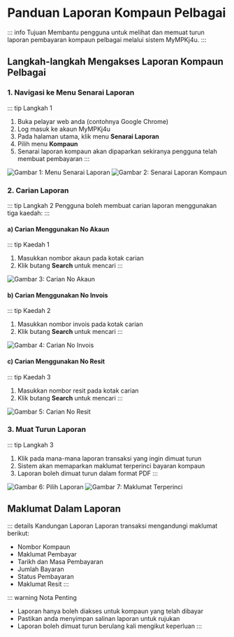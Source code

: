 # Panduan Laporan Kompaun Pelbagai

::: info Tujuan
Membantu pengguna untuk melihat dan memuat turun laporan pembayaran kompaun pelbagai melalui sistem MyMPKj4u.
:::

## Langkah-langkah Mengakses Laporan Kompaun Pelbagai

### 1. Navigasi ke Menu Senarai Laporan

::: tip Langkah 1
1. Buka pelayar web anda (contohnya Google Chrome)
2. Log masuk ke akaun MyMPKj4u
3. Pada halaman utama, klik menu **Senarai Laporan**
4. Pilih menu **Kompaun**
5. Senarai laporan kompaun akan dipaparkan sekiranya pengguna telah membuat pembayaran
:::

![Gambar 1: Menu Senarai Laporan](./image/laporan-kompaun-pelbagai/image1.jpg)
![Gambar 2: Senarai Laporan Kompaun](./image/laporan-kompaun-pelbagai/image2.jpg)

### 2. Carian Laporan

::: tip Langkah 2
Pengguna boleh membuat carian laporan menggunakan tiga kaedah:
:::

#### a) Carian Menggunakan No Akaun

::: tip Kaedah 1
1. Masukkan nombor akaun pada kotak carian
2. Klik butang **Search** untuk mencari
:::

![Gambar 3: Carian No Akaun](./image/laporan-kompaun-pelbagai/image3.jpg)

#### b) Carian Menggunakan No Invois

::: tip Kaedah 2
1. Masukkan nombor invois pada kotak carian
2. Klik butang **Search** untuk mencari
:::

![Gambar 4: Carian No Invois](./image/laporan-kompaun-pelbagai/image4.jpg)

#### c) Carian Menggunakan No Resit

::: tip Kaedah 3
1. Masukkan nombor resit pada kotak carian
2. Klik butang **Search** untuk mencari
:::

![Gambar 5: Carian No Resit](./image/laporan-kompaun-pelbagai/image5.jpg)

### 3. Muat Turun Laporan

::: tip Langkah 3
1. Klik pada mana-mana laporan transaksi yang ingin dimuat turun
2. Sistem akan memaparkan maklumat terperinci bayaran kompaun
3. Laporan boleh dimuat turun dalam format PDF
:::

![Gambar 6: Pilih Laporan](./image/laporan-kompaun-pelbagai/image6.jpg)
![Gambar 7: Maklumat Terperinci](./image/laporan-kompaun-pelbagai/image7.jpg)

## Maklumat Dalam Laporan

::: details Kandungan Laporan
Laporan transaksi mengandungi maklumat berikut:
- Nombor Kompaun
- Maklumat Pembayar
- Tarikh dan Masa Pembayaran
- Jumlah Bayaran
- Status Pembayaran
- Maklumat Resit
:::

::: warning Nota Penting
- Laporan hanya boleh diakses untuk kompaun yang telah dibayar
- Pastikan anda menyimpan salinan laporan untuk rujukan
- Laporan boleh dimuat turun berulang kali mengikut keperluan
::: 